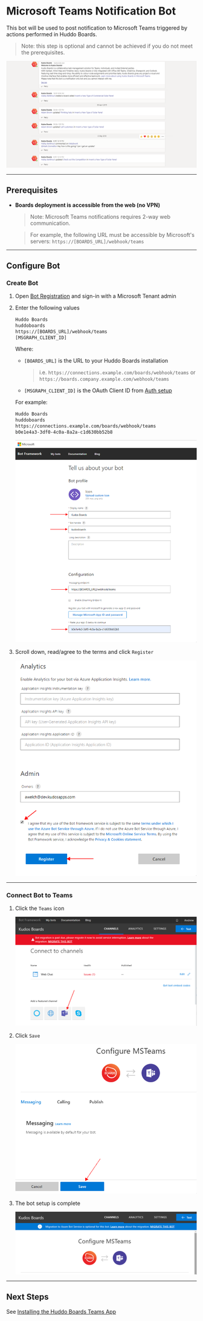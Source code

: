 # Microsoft Teams Notification Bot

This bot will be used to post notification to Microsoft Teams triggered by actions performed in Huddo Boards.

> Note: this step is optional and cannot be achieved if you do not meet the prerequisites.

![Bot notifications](bot_conversations.png)

---

## Prerequisites

- **Boards deployment is accessible from the web (no VPN)**

  > Note: Microsoft Teams notifications requires 2-way web communication.

  > For example, the following URL must be accessible by Microsoft's servers: `https://[BOARDS_URL]/webhook/teams`

---

## Configure Bot

### Create Bot

1.  Open [Bot Registration](https://dev.botframework.com/bots/new) and sign-in with a Microsoft Tenant admin

1.  Enter the following values

        Huddo Boards
        huddoboards
        https://[BOARDS_URL]/webhook/teams
        [MSGRAPH_CLIENT_ID]

    Where:

    - `[BOARDS_URL]` is the URL to your Huddo Boards installation

        > i.e. `https://connections.example.com/boards/webhook/teams` or `https://boards.company.example.com/webhook/teams`

    - `[MSGRAPH_CLIENT_ID]` is the OAuth Client ID from [Auth setup](../auth/index.md)

    For example:

        Huddo Boards
        huddoboards
        https://connections.example.com/boards/webhook/teams
        b0e1e4a3-3df0-4c0a-8a2a-c1d630bb52b8

    ![enter these values](bot1.png)

1. Scroll down, read/agree to the terms and click `Register`

   ![register](bot2.png)

---

### Connect Bot to Teams

1. Click the `Teams` icon

    ![click teams](bot3.png)

1. Click `Save`

    ![save](bot4.png)

1. The bot setup is complete

    ![save](bot5.png)

---

## Next Steps

See [Installing the Huddo Boards Teams App](on-prem.md)
